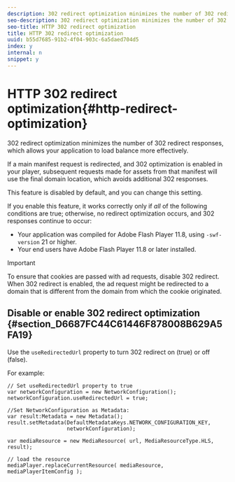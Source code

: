 ```yaml
---
description: 302 redirect optimization minimizes the number of 302 redirect responses, which allows your application to load balance more effectively.
seo-description: 302 redirect optimization minimizes the number of 302 redirect responses, which allows your application to load balance more effectively.
seo-title: HTTP 302 redirect optimization
title: HTTP 302 redirect optimization
uuid: b55d7685-91b2-4f04-903c-6a5daed704d5
index: y
internal: n
snippet: y
---
```


# HTTP 302 redirect optimization{#http-redirect-optimization}

302 redirect optimization minimizes the number of 302 redirect responses, which allows your application to load balance more effectively.

 If a main manifest request is redirected, and 302 optimization is enabled in your player, subsequent requests made for assets from that manifest will use the final domain location, which avoids additional 302 responses.

This feature is disabled by default, and you can change this setting.

If you enable this feature, it works correctly only if *all* of the following conditions are true; otherwise, no redirect optimization occurs, and 302 responses continue to occur:

* Your application was compiled for Adobe Flash Player 11.8, using `-swf-version` 21 or higher. 
* Your end users have Adobe Flash Player 11.8 or later installed.

>[!IMPORTANT]
>
>To ensure that cookies are passed with ad requests, disable 302 redirect. When 302 redirect is enabled, the ad request might be redirected to a domain that is different from the domain from which the cookie originated.

## Disable or enable 302 redirect optimization {#section_D6687FC44C61446F878008B629A5FA19}

Use the `useRedirectedUrl` property to turn 302 redirect on (true) or off (false).

<a id="example_B886777252B745AAB48B1FCC42C97A25"></a>

For example: 

```
// Set useRedirectedUrl property to true 
var networkConfiguration = new NetworkConfiguration(); 
networkConfiguration.useRedirectedUrl = true; 
  
//Set NetworkConfiguration as Metadata: 
var result:Metadata = new Metadata(); 
result.setMetadata(DefaultMetadataKeys.NETWORK_CONFIGURATION_KEY,  
                   networkConfiguration); 
  
var mediaResource = new MediaResource( url, MediaResourceType.HLS, result); 
  
// load the resource 
mediaPlayer.replaceCurrentResource( mediaResource, mediaPlayerItemConfig );
```

